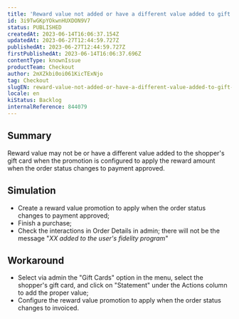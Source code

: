 ```yaml
---
title: 'Reward value not added or have a different value added to gift card'
id: 3i9TwGKpYOkwnHUXDON9V7
status: PUBLISHED
createdAt: 2023-06-14T16:06:37.154Z
updatedAt: 2023-06-27T12:44:59.727Z
publishedAt: 2023-06-27T12:44:59.727Z
firstPublishedAt: 2023-06-14T16:06:37.696Z
contentType: knownIssue
productTeam: Checkout
author: 2mXZkbi0oi061KicTExNjo
tag: Checkout
slugEN: reward-value-not-added-or-have-a-different-value-added-to-gift-card
locale: en
kiStatus: Backlog
internalReference: 844079
---
```


## Summary


Reward value may not be or have a different value added to the shopper's gift card when the promotion is configured to apply the reward amount when the order status changes to payment approved.


##

## Simulation



- Create a reward value promotion to apply when the order status changes to payment approved;
- Finish a purchase;
- Check the interactions in Order Details in admin; there will not be the message "_XX added to the user's fidelity program_"


##

## Workaround



- Select via admin the "Gift Cards" option in the menu, select the shopper's gift card, and click on "Statement" under the Actions column to add the proper value;
- Configure the reward value promotion to apply when the order status changes to invoiced.



